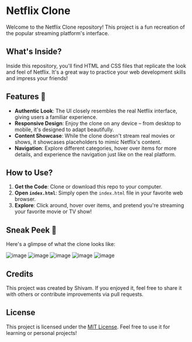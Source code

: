 # Netflix Clone

Welcome to the Netflix Clone repository! This project is a fun recreation of the popular streaming platform's interface.

## What's Inside?

Inside this repository, you'll find HTML and CSS files that replicate the look and feel of Netflix. It's a great way to practice your web development skills and impress your friends!

## Features 🍿

- **Authentic Look**: The UI closely resembles the real Netflix interface, giving users a familiar experience.
- **Responsive Design**: Enjoy the clone on any device – from desktop to mobile, it's designed to adapt beautifully.
- **Content Showcase**: While the clone doesn't stream real movies or shows, it showcases placeholders to mimic Netflix's content.
- **Navigation**: Explore different categories, hover over items for more details, and experience the navigation just like on the real platform.

## How to Use?

1. **Get the Code**: Clone or download this repo to your computer.
2. **Open `index.html`**: Simply open the `index.html` file in your favorite web browser.
3. **Explore**: Click around, hover over items, and pretend you're streaming your favorite movie or TV show!

## Sneak Peek 👀

Here's a glimpse of what the clone looks like:

![image](https://github.com/Shivamgpt812/Netflix-Clone/assets/144247614/302a73dd-733a-4faf-baf1-de494e5e7ff1)
![image](https://github.com/Shivamgpt812/Netflix-Clone/assets/144247614/6055bf54-a572-46d9-bf0e-1a9849d9452a)
![image](https://github.com/Shivamgpt812/Netflix-Clone/assets/144247614/4c415d43-693e-43e3-bd0e-0a6c4dd97dd0)
![image](https://github.com/Shivamgpt812/Netflix-Clone/assets/144247614/860739aa-1578-46fc-b4e0-f05aa11d1ff1)
![image](https://github.com/Shivamgpt812/Netflix-Clone/assets/144247614/ea29925b-14a0-4951-9db6-9f03d6e41db4)



## Credits

This project was created by Shivam. If you enjoyed it, feel free to share it with others or contribute improvements via pull requests.

## License

This project is licensed under the [MIT License](LICENSE). Feel free to use it for learning or personal projects!

